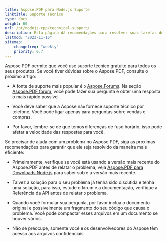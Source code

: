 ```yaml
---
title: Aspose.PDF para Node.js Suporte
linktitle: Suporte Técnico
type: docs
weight: 60
url: /pt/nodejs-cpp/technical-support/
description: Esta página dá recomendações para resolver suas tarefas de forma rápida e eficaz usando o Aspose.PDF para Node.js.
lastmod: "2023-11-16"
sitemap:
    changefreq: "weekly"
    priority: 0.7
---
```


Aspose.PDF permite que você use suporte técnico gratuito para todos os seus produtos. Se você tiver dúvidas sobre o Aspose.PDF, consulte o próximo artigo:

- A fonte de suporte mais popular é o [Aspose.Forums](https://forum.aspose.com/). Na seção [Aspose.PDF forum](https://forum.aspose.com/c/pdf/10), você pode fazer sua pergunta e obter uma resposta o mais rápido possível.

- Você deve saber que a Aspose não fornece suporte técnico por telefone. Você pode ligar apenas para perguntas sobre vendas e compras.

- Por favor, lembre-se de que temos diferenças de fuso horário, isso pode afetar a velocidade das respostas para você.

Se precisar de ajuda com um problema no Aspose.PDF, siga as próximas recomendações para garantir que ele seja resolvido da maneira mais eficiente:

- Primeiramente, verifique se você está usando a versão mais recente do Aspose.PDF antes de relatar o problema, veja [Aspose.PDF para Downloads Node.js]() para saber sobre a versão mais recente.

- Talvez a solução para o seu problema já tenha sido discutida e tenha uma solução, para isso, estude o fórum e a documentação, verifique a Referência da API antes de relatar o problema.

- Quando você formular sua pergunta, por favor inclua o documento original e possivelmente um fragmento do seu código que causa o problema. Você pode compactar esses arquivos em um documento se houver vários.

- Não se preocupe, somente você e os desenvolvedores do Aspose têm acesso aos arquivos confidenciais.
